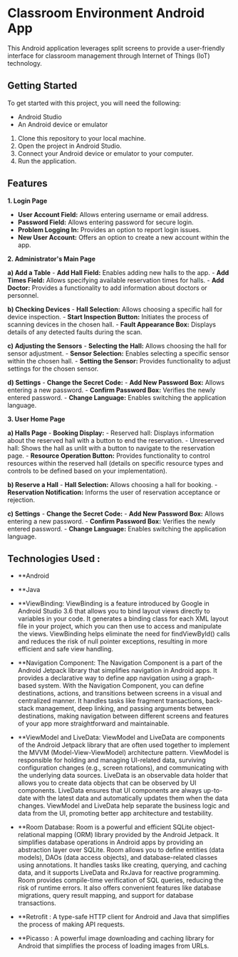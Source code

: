# Classroom Environment Android App

This Android application leverages split screens to provide a user-friendly interface for classroom management through Internet of Things (IoT) technology.

## Getting Started

To get started with this project, you will need the following:

* Android Studio
* An Android device or emulator

1. Clone this repository to your local machine.
2. Open the project in Android Studio.
3. Connect your Android device or emulator to your computer.
4. Run the application.


## Features

**1. Login Page**
  - **User Account Field:** Allows entering username or email address.
  - **Password Field:** Allows entering password for secure login.
  - **Problem Logging In:** Provides an option to report login issues.
  - **New User Account:** Offers an option to create a new account within the app.

**2. Administrator's Main Page**

  **a) Add a Table**
    - **Add Hall Field:** Enables adding new halls to the app.
    - **Add Times Field:** Allows specifying available reservation times for halls.
    - **Add Doctor:** Provides a functionality to add information about doctors or personnel.

  **b) Checking Devices**
    - **Hall Selection:** Allows choosing a specific hall for device inspection.
    - **Start Inspection Button:** Initiates the process of scanning devices in the chosen hall.
    - **Fault Appearance Box:** Displays details of any detected faults during the scan.

  **c) Adjusting the Sensors**
    - **Selecting the Hall:** Allows choosing the hall for sensor adjustment.
    - **Sensor Selection:** Enables selecting a specific sensor within the chosen hall.
    - **Setting the Sensor:** Provides functionality to adjust settings for the chosen sensor.

  **d) Settings**
    - **Change the Secret Code:**
      - **Add New Password Box:** Allows entering a new password.
      - **Confirm Password Box:** Verifies the newly entered password.
    - **Change Language:** Enables switching the application language.

**3. User Home Page**

  **a) Halls Page**
    - **Booking Display:** 
      - Reserved hall: Displays information about the reserved hall with a button to end the reservation.
      - Unreserved hall: Shows the hall as unlit with a button to navigate to the reservation page.
    - **Resource Operation Button:**  Provides functionality to control resources within the reserved hall (details on specific resource types and controls to be defined based on your implementation).

  **b) Reserve a Hall**
    - **Hall Selection:** Allows choosing a hall for booking.
    - **Reservation Notification:** Informs the user of reservation acceptance or rejection.

  **c) Settings**
    - **Change the Secret Code:**
      - **Add New Password Box:** Allows entering a new password.
      - **Confirm Password Box:** Verifies the newly entered password.
    - **Change Language:** Enables switching the application language.






## Technologies Used :

  - **Android
  - **Java
 
  - **ViewBinding: 
ViewBinding is a feature introduced by Google in Android Studio 3.6 
that allows you to bind layout views directly to variables in your code. 
It generates a binding class for each XML layout file in your project,
which you can then use to access and manipulate the views. ViewBinding helps eliminate 
the need for findViewById() calls and reduces the risk of null pointer exceptions, resulting in more efficient and safe view handling.
 - **Navigation Component: 
The Navigation Component is a part of the Android Jetpack library that simplifies navigation in Android apps.
It provides a declarative way to define app navigation using a graph-based system. 
With the Navigation Component, you can define destinations, actions, and transitions between screens in a visual and centralized manner. 
It handles tasks like fragment transactions, back-stack management, deep linking, and passing arguments between destinations,
making navigation between different screens and features of your app more straightforward and maintainable.
 - **ViewModel and LiveData:
ViewModel and LiveData are components of the Android Jetpack library that are often used together to
implement the MVVM (Model-View-ViewModel) architecture pattern. ViewModel is responsible for holding and managing UI-related data,
surviving configuration changes (e.g., screen rotations), and communicating with the underlying data sources.
LiveData is an observable data holder that allows you to create data objects that can be observed by UI components. 
LiveData ensures that UI components are always up-to-date with the latest data and automatically updates them when the data changes. 
ViewModel and LiveData help separate the business logic and data from the UI, promoting better app architecture and testability.
 - **Room Database:
Room is a powerful and efficient SQLite object-relational mapping (ORM) library provided by the Android Jetpack.
It simplifies database operations in Android apps by providing an abstraction layer over SQLite.
Room allows you to define entities (data models), DAOs (data access objects), and database-related classes using annotations. 
It handles tasks like creating, querying, and caching data, and it supports LiveData and RxJava for reactive programming.
Room provides compile-time verification of SQL queries, reducing the risk of runtime errors.
It also offers convenient features like database migrations, query result mapping, and support for database transactions.

 - **Retrofit : 
A type-safe HTTP client for Android and Java that simplifies the process of making API requests.
 - **Picasso : 
 A powerful image downloading and caching library for Android that simplifies the process of loading images from URLs.

 

